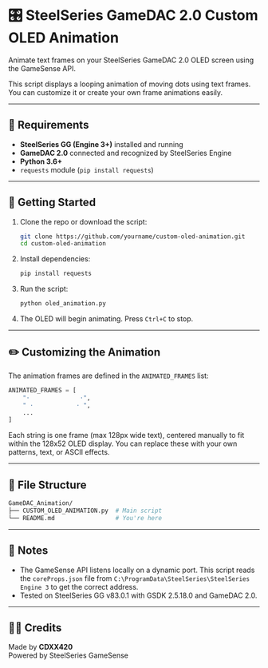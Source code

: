 # 🎛️ SteelSeries GameDAC 2.0 Custom OLED Animation

Animate text frames on your SteelSeries GameDAC 2.0 OLED screen using the GameSense API.

This script displays a looping animation of moving dots using text frames. You can customize it or create your own frame animations easily.

---

## 🔧 Requirements

- **SteelSeries GG (Engine 3+)** installed and running  
- **GameDAC 2.0** connected and recognized by SteelSeries Engine  
- **Python 3.6+**
- `requests` module (`pip install requests`)

---

## 🚀 Getting Started

1. Clone the repo or download the script:
   ```bash
   git clone https://github.com/yourname/custom-oled-animation.git
   cd custom-oled-animation
   ```

2. Install dependencies:
   ```bash
   pip install requests
   ```

3. Run the script:
   ```bash
   python oled_animation.py
   ```

4. The OLED will begin animating. Press `Ctrl+C` to stop.

---

## ✏️ Customizing the Animation

The animation frames are defined in the `ANIMATED_FRAMES` list:

```python
ANIMATED_FRAMES = [
    "·              ·",
    " ·            · ",
    ...
]
```

Each string is one frame (max 128px wide text), centered manually to fit within the 128x52 OLED display. You can replace these with your own patterns, text, or ASCII effects.

---

## 📂 File Structure

```bash
GameDAC_Animation/
├── CUSTOM_OLED_ANIMATION.py  # Main script
└── README.md                 # You're here
```

---

## 🧠 Notes

- The GameSense API listens locally on a dynamic port. This script reads the `coreProps.json` file from `C:\ProgramData\SteelSeries\SteelSeries Engine 3` to get the correct address.
- Tested on SteelSeries GG v83.0.1 with GSDK 2.5.18.0 and GameDAC 2.0.

---

## 🧑‍💻 Credits

Made by **CDXX420**  
Powered by SteelSeries GameSense
